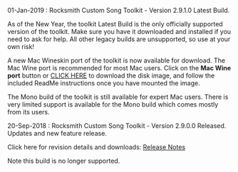 01-Jan-2019 : Rocksmith Custom Song Toolkit - Version 2.9.1.0 Latest Build.

As of the New Year, the toolkit Latest Build is the only officially supported version of the toolkit.  Make sure you have it downloaded and installed if you need to ask for help.  All other legacy builds are unsupported, so use at your own risk!

A new Mac Wineskin port of the toolkit is now available for download.  The Mac Wine port is recommended for most Mac users.  Click on the **Mac Wine port** button or [CLICK HERE](ignition.customsforge.com/cfsm_uploads/rstools_mac/RocksmithTools.dmg) to download the disk image, and follow the included ReadMe instructions once you have mounted the image.

The Mono build of the toolkit is still available for expert Mac users.  There is very limited support is available for the Mono build which comes mostly from its users.

20-Sep-2018 : Rocksmith Custom Song Toolkit - Version 2.9.0.0 Released. &nbsp;&nbsp; Updates and new feature release.<BR>

Click here for revision details and downloads:  [Release Notes](https://github.com/rscustom/rocksmith-custom-song-toolkit/releases/tag/2.9.0.0) 

Note this build is no longer supported.

